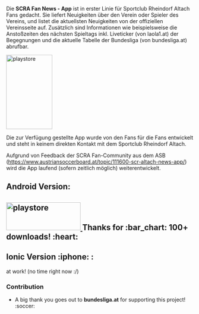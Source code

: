 Die <b>SCRA Fan News - App</b> ist in erster Linie für Sportclub Rheindorf Altach Fans gedacht. Sie liefert Neuigkeiten über den Verein oder Spieler des Vereins, und listet die aktuellsten Neuigkeiten von der offiziellen Vereinsseite auf. Zusätzlich sind Informationen wie beispielsweise die Anstoßzeiten des nächsten Spieltags inkl. Liveticker (von laola1.at) der Begegnungen und die aktuelle Tabelle der Bundesliga (von bundesliga.at) abrufbar.

<img src="https://www.austriansoccerboard.at/uploads/monthly_2017_10/1.thumb.png.87f6a4d3724c12b322e202a777179845.png" width="124px" height="200px" alt="playstore">


Die zur Verfügung gestellte App wurde von den Fans für die Fans entwickelt und steht in keinem direkten Kontakt mit dem Sportclub Rheindorf Altach.

Aufgrund von Feedback der SCRA Fan-Community aus dem ASB (https://www.austriansoccerboard.at/topic/111600-scr-altach-news-app/) wird die App laufend (sofern zeitlich möglich) weiterentwickelt.

<h2>Android Version:<h2>
<a href="https://play.google.com/store/apps/details?id=com.floma.scranews&hl=dep">
  <img src="https://play.google.com/intl/en_us/badges/images/generic/en_badge_web_generic.png" width="200px" height="75px" alt="playstore">
</a>
Thanks for :bar_chart: 100+ downloads! :heart:

<h2>Ionic Version :iphone: :</h2>
at work! (no time right now :/)


<h3> Contribution </h3>
<ul>
  <li>A big thank you goes out to <b>bundesliga.at</b> for supporting this project! :soccer: </li>
  </ul>


